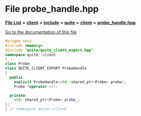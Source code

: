 

# File probe\_handle.hpp

[**File List**](files.md) **>** [**client**](dir_66fcfc6cbdc0959ca004c79e577b2983.md) **>** [**include**](dir_69eac062172cc3dd38536daddef8f6c7.md) **>** [**quite**](dir_4b2f86ac1ca33b50681e1a9febdc0774.md) **>** [**client**](dir_7d6276c65eb2c4014d2f0c2cacdec3f0.md) **>** [**probe\_handle.hpp**](probe__handle_8hpp.md)

[Go to the documentation of this file](probe__handle_8hpp.md)


```C++
#pragma once
#include <memory>
#include "quite/quite_client_export.hpp"
namespace quite::client
{
class Probe;
class QUITE_CLIENT_EXPORT ProbeHandle
{
  public:
    explicit ProbeHandle(std::shared_ptr<Probe> probe);
    Probe *operator->();

  private:
    std::shared_ptr<Probe> probe_;
};
} // namespace quite::client
```


